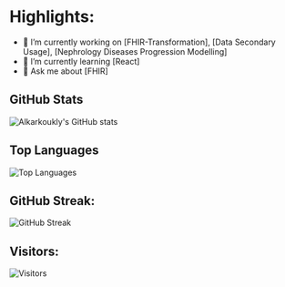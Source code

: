 # Highlights: 
- 🔭 I’m currently working on [FHIR-Transformation], [Data Secondary Usage], [Nephrology Diseases Progression Modelling]
- 🌱 I’m currently learning [React]
- 💬 Ask me about [FHIR]

<!--- 👯 I’m looking to collaborate on [project/technology]-->
<!--- 🤔 I’m looking for help with [problem/technology] -->
<!-- - 📫 How to reach me: [email] -->

## GitHub Stats
![Alkarkoukly's GitHub stats](https://github-readme-stats.vercel.app/api?username=alkarkoukly&show_icons=true&theme=dark)

## Top Languages
![Top Languages](https://github-readme-stats.vercel.app/api/top-langs/?username=alkarkoukly&layout=compact&theme=dark)

## GitHub Streak:
![GitHub Streak](https://github-readme-streak-stats.herokuapp.com/?user=alkarkoukly&theme=dark)
## Visitors:
![Visitors](https://visitor-badge.laobi.icu/badge?page_id=alkarkoukly.alkarkoukly)
<!-- -## Trophies:
![Trophies](https://github-profile-trophy.vercel.app/?username=alkarkoukly&theme=highcontrast)

## Activity Graph:
![GitHub Activity Graph](https://activity-graph.herokuapp.com/graph?username=alkarkoukly&theme=dark) 
 -->
